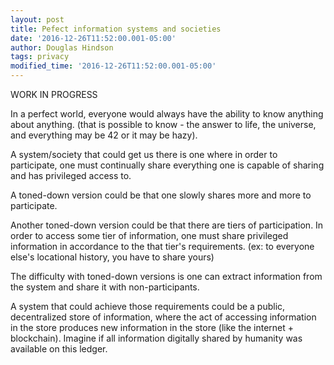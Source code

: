 ```yaml
---
layout: post
title: Pefect information systems and societies
date: '2016-12-26T11:52:00.001-05:00'
author: Douglas Hindson
tags: privacy
modified_time: '2016-12-26T11:52:00.001-05:00'
---
```


WORK IN PROGRESS

In a perfect world, everyone would always have the ability to know anything about anything.  (that is possible to know - the answer to life, the universe, and everything may be 42 or it may be hazy).

A system/society that could get us there is one where in order to participate, one must continually share everything one is capable of sharing and has privileged access to.

A toned-down version could be that one slowly shares more and more to participate.

Another toned-down version could be that there are tiers of participation. In order to access some tier of information, one must share privileged information in accordance to the that tier's requirements. (ex: to everyone else's locational history, you have to share yours)

The difficulty with toned-down versions is one can extract information from the system and share it with non-participants.

A system that could achieve those requirements could be a public, decentralized store of information, where the act of accessing information in the store produces new information in the store (like the internet + blockchain). Imagine if all information digitally shared by humanity was available on this ledger.
